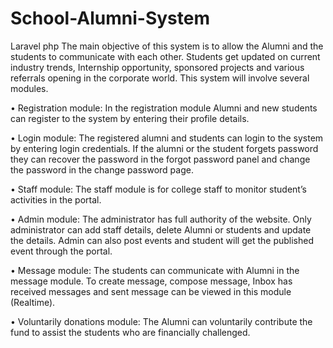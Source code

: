 # School-Alumni-System
Laravel php
The main objective of this system is to allow the Alumni and the students to communicate with each other. Students get updated on current industry trends, Internship opportunity, sponsored projects and various referrals opening in the corporate world. This system will involve several modules.

•	Registration module: In the registration module Alumni and new students can register to the system by entering their profile details.

•	Login module: The registered alumni and students can login to the system by entering login credentials. If the alumni or the student forgets password they can recover the password in the forgot password panel and change the password in the change password page.

•	Staff module: The staff module is for college staff to monitor student’s activities in the portal.

•	Admin module: The administrator has full authority of the website. Only administrator can add staff details, delete Alumni or students and update the details. Admin can also post events and student will get the published event through the portal.

•	Message module: The students can communicate with Alumni in the message module. To create message, compose message, Inbox has received messages and sent message can be viewed in this module (Realtime).

•	Voluntarily donations module: The Alumni can voluntarily contribute the fund to assist the students who are financially challenged.
